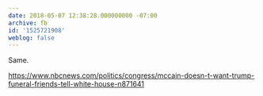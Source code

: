 ```yaml
---
date: 2018-05-07 12:38:28.000000000 -07:00
archive: fb
id: '1525721908'
weblog: false
---
```


Same. 

https://www.nbcnews.com/politics/congress/mccain-doesn-t-want-trump-funeral-friends-tell-white-house-n871641
